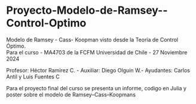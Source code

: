 # Proyecto-Modelo-de-Ramsey--Control-Optimo

Modelo de Ramsey - Cass- Koopman visto desde la Teoría de Control Óptimo.  
Para el curso - MA4703  de la FCFM Universidad de Chile - 27 Noviembre 2024 

Profesor: Héctor Ramírez C. - Auxiliar: Diego Olguín W.- Ayudantes: Carlos Antil y Luis Fuentes C

Para el proyecto final del curso se presenta un informe, codigo en Julia y poster sobre el modelo de Ramsey–Cass–Koopmans 
